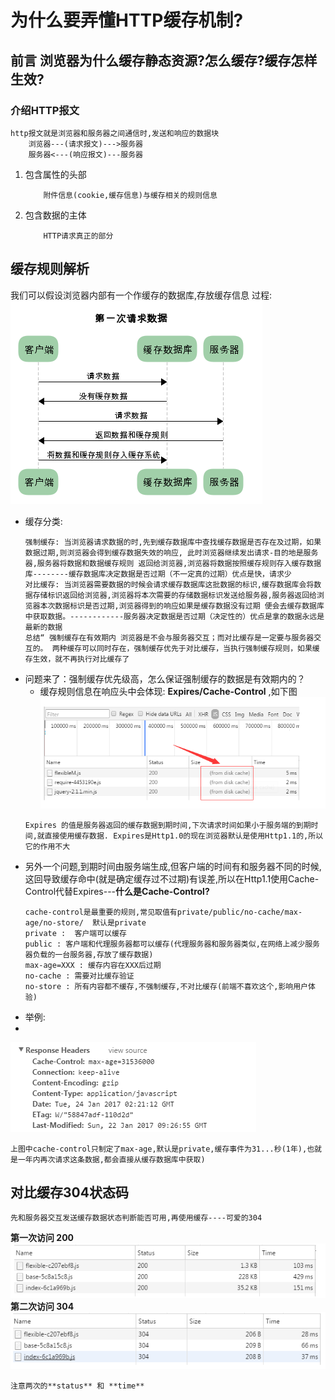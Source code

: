 # 为什么要弄懂HTTP缓存机制?
## 前言 浏览器为什么缓存静态资源?怎么缓存?缓存怎样生效?
### 介绍HTTP报文
```
http报文就是浏览器和服务器之间通信时,发送和响应的数据块
	浏览器---(请求报文)--->服务器
	服务器<---(响应报文)---服务器
```
1. 包含属性的头部
	```text
		附件信息(cookie,缓存信息)与缓存相关的规则信息
	```
2. 包含数据的主体
	```text
		HTTP请求真正的部分
	```
	
## 缓存规则解析
我们可以假设浏览器内部有一个作缓存的数据库,存放缓存信息
过程:
![首次缓存机制](./img/01.png)
- 缓存分类:
	```text
	强制缓存: 当浏览器请求数据的时,先到缓存数据库中查找缓存数据是否存在及过期，如果数据过期,则浏览器会得到缓存数据失效的响应, 此时浏览器继续发出请求-目的地是服务器,服务器将数据和数据缓存规则 返回给浏览器,浏览器将数据按照缓存规则存入缓存数据库--------缓存数据库决定数据是否过期（不一定真的过期）优点是快，请求少
	对比缓存: 当浏览器需要数据的时候会请求缓存数据库这批数据的标识,缓存数据库会将数据存储标识返回给浏览器,浏览器将本次需要的存储数据标识发送给服务器,服务器返回给浏览器本次数据标识是否过期,浏览器得到的响应如果是缓存数据没有过期 便会去缓存数据库中获取数据。------------服务器决定数据是否过期（决定性的）优点是拿的数据永远是最新的数据
	总结“ 强制缓存在有效期内 浏览器是不会与服务器交互；而对比缓存是一定要与服务器交互的。 两种缓存可以同时存在，强制缓存优先于对比缓存，当执行强制缓存规则，如果缓存生效，就不再执行对比缓存了
	```
- 问题来了：强制缓存优先级高，怎么保证强制缓存的数据是有效期内的？
	+ 缓存规则信息在响应头中会体现: **Expires/Cache-Control** ,如下图
		![谷歌交互缓存图](./img/02.png)
	```
	Expires 的值是服务器返回的缓存数据到期时间,下次请求时间如果小于服务端的到期时间,就直接使用缓存数据. Expires是Http1.0的现在浏览器默认是使用Http1.1的,所以它的作用不大
	```
- 另外一个问题,到期时间由服务端生成,但客户端的时间有和服务器不同的时候,这回导致缓存命中(就是确定缓存过不过期)有误差,所以在Http1.1使用Cache-Control代替Expires---**什么是Cache-Control?**
	```
	cache-control是最重要的规则,常见取值有private/public/no-cache/max-age/no-store/  默认是private
	private :  客户端可以缓存
	public : 客户端和代理服务器都可以缓存(代理服务器和服务器类似,在网络上减少服务器负载的一台服务器,存放了缓存数据)
	max-age=XXX : 缓存内容在XXX后过期
	no-cache : 需要对比缓存验证
	no-store : 所有内容都不缓存,不强制缓存,不对比缓存(前端不喜欢这个,影响用户体验)
	```
- 举例:
- 
 ![缓存控制](./img/03.png)
```
上图中cache-control只制定了max-age,默认是private,缓存事件为31...秒(1年),也就是一年内再次请求这条数据,都会直接从缓存数据库中获取)
```

## 对比缓存**304状态码**
```
先和服务器交互发送缓存数据状态判断能否可用,再使用缓存----可爱的304 
```
**第一次访问 200**
![首次请求200状态码](./img/04.png)
**第二次访问 304**
![后续请求304状态码](./img/05.png)
```
注意两次的**status** 和 **time**

```